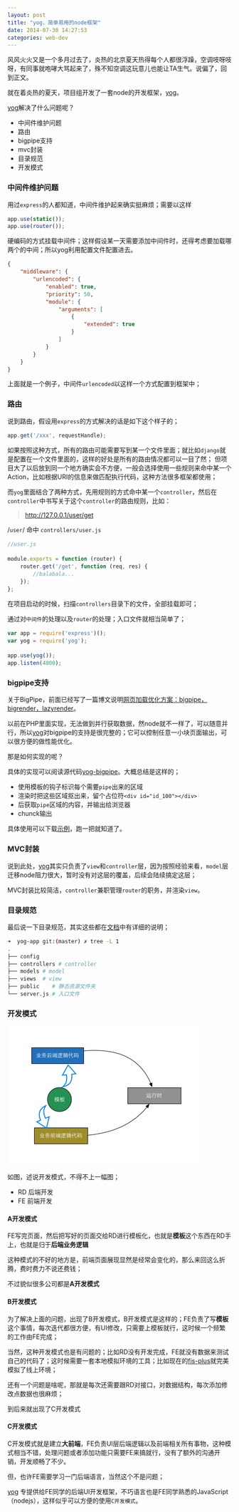 ```yaml
---
layout: post
title: "yog，简单易用的node框架"
date: 2014-07-30 14:27:53
categories: web-dev
---
```


风风火火又是一个多月过去了，炎热的北京夏天热得每个人都很浮躁，空调吱呀吱呀，有同事就咆哮大骂起来了，殊不知空调这玩意儿也能让TA生气。说偏了，回到正文。

就在着炎热的夏天，项目组开发了一套node的开发框架，[yog][yog]。

[yog][yog]解决了什么问题呢？

- 中间件维护问题
- 路由
- bigpipe支持
- mvc封装
- 目录规范
- 开发模式

### 中间件维护问题
用过`express`的人都知道，中间件维护起来确实挺麻烦；需要以这样

```javascript
app.use(static());
app.use(router());
```

硬编码的方式挂载中间件；这样假设某一天需要添加中间件时，还得考虑要加载哪两个的中间；所以yog利用配置文件配置进去。

```json
{
    "middleware": {
        "urlencoded": {
            "enabled": true,
            "priority": 50,
            "module": {
                "arguments": [
                    {
                        "extended": true
                    }
                ]
            }
        }
    }
}
```

上面就是一个例子，中间件`urlencoded`以这样一个方式配置到框架中；

### 路由
说到路由，假设用`express`的方式解决的话是如下这个样子的；

```javascript
app.get('/xxx', requestHandle);
```

如果按照这种方式，所有的路由可能需要写到某一个文件里面；就比如`django`就是配置在一个文件里面的，这样的好处是所有的路由情况都可以一目了然；
但项目大了以后放到同一个地方确实会不方便，一般会选择使用一些规则来命中某一个Action，比如根据URI的信息来做匹配执行代码，这种方法很多框架都使用；

而`yog`里面结合了两种方式，先用规则的方式命中某一个`controller`，然后在`controller`中书写关于这个`controller`的路由规则，比如：

> http://127.0.0.1/user/get

/`user`/ 命中 `controllers/user.js`

```javascript
//user.js

module.exports = function (router) {
    router.get('/get', function (req, res) {
        //balabala...
    });
};

```

在项目启动的时候，扫描`controllers`目录下的文件，全部挂载即可；

通过对`中间件`的处理以及`router`的处理；入口文件就相当简单了；

```javascript
var app = require('express')();
var yog = require('yog');

app.use(yog());
app.listen(4000);

```

### bigpipe支持

关于BigPipe，前面已经写了一篇博文说明[网页加载优化方案：bigpipe，bigrender，lazyrender](/posts/web-dev/quickling-1/)。

以前在PHP里面实现，无法做到并行获取数据，然node就不一样了，可以随意并行，所以[yog][yog]对bigpipe的支持是很完整的；它可以控制任意一小块页面输出，可以很方便的做性能优化。

那是如何实现的呢？

具体的实现可以阅读源代码[yog-bigpipe](https://github.com/fex-team/yog-bigpipe)。大概总结是这样的；

- 使用模板的钩子标识每个需要`pipe`出来的区域
- 渲染时把这些区域抠出来，留个占位符`<div id="id_100"></div>`
- 后获取`pipe`区域的内容，并输出给浏览器
- chunck输出

具体使用可以下载[示例](https://github.com/fex-team/yog-app)，跑一把就知道了。

### MVC封装

说到此处，[yog][yog]其实只负责了`view`和`controller`层，因为按照经验来看，`model`层迁移node阻力很大，暂时没有对这层的覆盖，后续会陆续搞定这层；

MVC封装比较简洁，`controller`兼职管理`router`的职务，并渲染`view`。

### 目录规范
最后说一下目录规范，其实这些都在[文档](http://oak.baidu.com/docs/yogurt)中有详细的说明；

```bash
➜  yog-app git:(master) ✗ tree -L 1
.
├── config
├── controllers # controller
├── models # model
├── views  # view
├── public    # 静态资源文件夹
└── server.js # 入口文件
```

### 开发模式

![](/images/dev/rd-fe.png)

如图，述说开发模式，不得不上一幅图；

- RD 后端开发
- FE 前端开发

#### A开发模式

FE写完页面，然后把写好的页面交给RD进行模板化，也就是**模板**这个东西在RD手上，也就是归于**后端业务逻辑**

这种模式的不好的地方是，前端页面展现显然是经常会变化的，那么来回这么折腾，费时费力不说还费钱；

不过貌似很多公司都是**A开发模式**

#### B开发模式

为了解决上面的问题，出现了B开发模式，B开发模式是这样的；FE负责了写**模板**这个事情，每次迭代都很方便，有UI修改，只需要上模板就行，这时候一个频繁的工作由FE完成；

当然，这种开发模式也是有问题的；比如RD没有开发完成，FE就没有数据来测试自己的代码了；这时候需要一套本地模拟环境的工具；比如现在的[fis-plus](http://oak.baidu.com/docs/fis-plus)就完美模拟了线上环境；

还有一个问题是啥呢，那就是每次还需要跟RD对接口，对数据结构，每次添加修改点数据也很麻烦；

到后来就出现了C开发模式

#### C开发模式

C开发模式就是建立**大前端**，FE负责UI层后端逻辑以及前端相关所有事物，这种模式相当不错，处理问题或者添加功能只需要FE来搞就行，没有了额外的沟通开销，开发顺畅了不少。

但，也许FE需要学习一门后端语言，当然这个不是问题；

[yog][yog] 专提供给FE同学的后端UI开发框架，不巧语言也是FE同学熟悉的JavaScript（nodejs），这样似乎可以方便的使用`C开发模式`。


[yog]: https://github.com/fex-team/yog "yog framework"